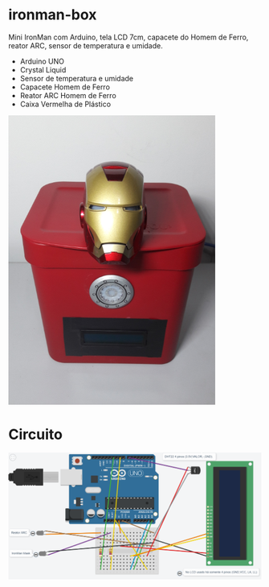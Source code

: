 # ironman-box
Mini IronMan com Arduino, tela LCD 7cm, capacete do Homem de Ferro, reator ARC, sensor de temperatura e umidade.
- Arduino UNO
- Crystal Liquid
- Sensor de temperatura e umidade
- Capacete Homem de Ferro
- Reator ARC Homem de Ferro
- Caixa Vermelha de Plástico

<img src="https://raw.githubusercontent.com/luizmadeira1986/ironman_box/master/ironman_box.PNG">

# Circuito

<img src="https://raw.githubusercontent.com/luizmadeira1986/ironman_box/master/CircuitBoardTinkerCad.PNG">
